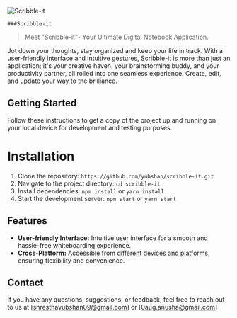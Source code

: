 ![Scribble-it](https://github.com/yubshan/scribble-it/assets/140963281/62c3e1d7-c21b-4095-9b53-11960a8a5069)

`###Scribble-it`

> Meet "Scribble-it"- Your Ultimate Digital Notebook Application.

Jot down your thoughts, stay organized and keep your life in track.
With a user-friendly interface and intuitive gestures, Scribble-it is more than just an application; it's your creative haven, your brainstorming buddy, and your productivity partner, all rolled into one seamless experience. Create, edit, and update your way to the brilliance.



## Getting Started
Follow these instructions to get a copy of the project up and running on your local device for development and testing purposes.


# Installation
1. Clone the repository: `https://github.com/yubshan/scribble-it.git`
2. Navigate to the project directory: `cd scribble-it`
3. Install dependencies: `npm install` or `yarn install`
4. Start the development server: `npm start` or `yarn start`


## Features

- **User-friendly Interface:** Intuitive user interface for a smooth and hassle-free whiteboarding experience.
- **Cross-Platform:** Accessible from different devices and platforms, ensuring flexibility and convenience.


## Contact

If you have any questions, suggestions, or feedback, feel free to reach out to us at [shresthayubshan09@gmail.com] or [0aug.anusha@gmail.com]

